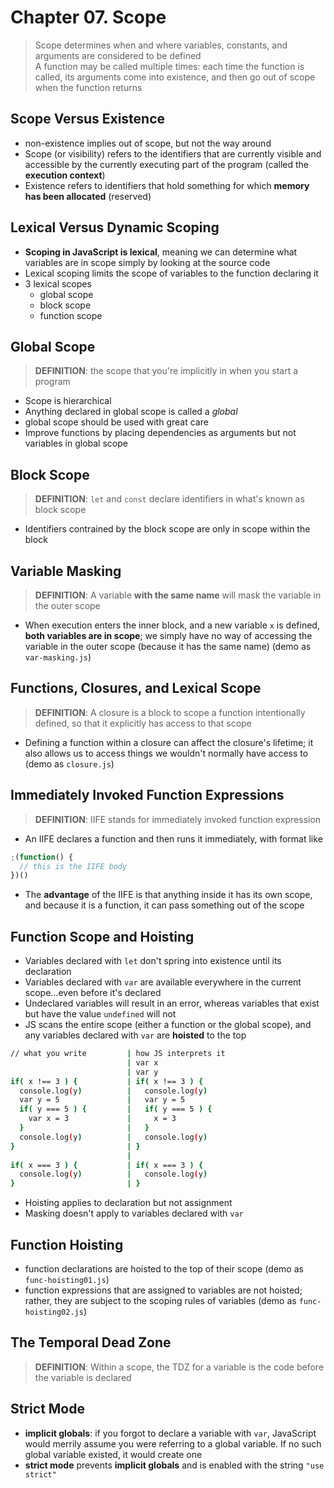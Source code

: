 # Chapter 07. Scope

> Scope determines when and where variables, constants, and arguments are considered to be defined  
>  A function may be called multiple times: each time the function is called, its arguments come into existence, and then go out of scope when the function returns

## Scope Versus Existence

- non-existence implies out of scope, but not the way around
- Scope (or visibility) refers to the identifiers that are currently visible and accessible by the currently executing part of the program (called the **execution context**)
- Existence refers to identifiers that hold something for which **memory has been allocated** (reserved)

## Lexical Versus Dynamic Scoping

- **Scoping in JavaScript is lexical**, meaning we can determine what variables are in scope simply by looking at the source code
- Lexical scoping limits the scope of variables to the function declaring it
- 3 lexical scopes
  - global scope
  - block scope
  - function scope

## Global Scope

> **DEFINITION**: the scope that you're implicitly in when you start a program

- Scope is hierarchical
- Anything declared in global scope is called a _global_
- global scope should be used with great care
- Improve functions by placing dependencies as arguments but not variables in global scope

## Block Scope

> **DEFINITION**: `let` and `const` declare identifiers in what's known as block scope

- Identifiers contrained by the block scope are only in scope within the block

## Variable Masking

> **DEFINITION**: A variable **with the same name** will mask the variable in the outer scope

- When execution enters the inner block, and a new variable `x` is defined, **both variables are in scope**; we simply have no way of accessing the variable in the outer scope (because it has the same name) (demo as `var-masking.js`)

## Functions, Closures, and Lexical Scope

> **DEFINITION**: A closure is a block to scope a function intentionally defined, so that it explicitly has access to that scope

- Defining a function within a closure can affect the closure's lifetime; it also allows us to access things we wouldn't normally have access to (demo as `closure.js`)

## Immediately Invoked Function Expressions

> **DEFINITION**: IIFE stands for immediately invoked function expression

- An IIFE declares a function and then runs it immediately, with format like

```javascript
;(function() {
  // this is the IIFE body
})()
```

- The **advantage** of the IIFE is that anything inside it has its own scope, and because it is a function, it can pass something out of the scope

## Function Scope and Hoisting

- Variables declared with `let` don't spring into existence until its declaration
- Variables declared with `var` are available everywhere in the current scope...even before it's declared
- Undeclared variables will result in an error, whereas variables that exist but have the value `undefined` will not
- JS scans the entire scope (either a function or the global scope), and any variables declared with `var` are **hoisted** to the top

```bash
// what you write         | how JS interprets it
                          | var x
                          | var y
if( x !== 3 ) {           | if( x !== 3 ) {
  console.log(y)          |   console.log(y)
  var y = 5               |   var y = 5
  if( y === 5 ) {         |   if( y === 5 ) {
    var x = 3             |     x = 3
  }                       |   }
  console.log(y)          |   console.log(y)
}                         | }
                          |
if( x === 3 ) {           | if( x === 3 ) {
  console.log(y)          |   console.log(y)
}                         | }
```

- Hoisting applies to declaration but not assignment
- Masking doesn't apply to variables declared with `var`

## Function Hoisting

- function declarations are hoisted to the top of their scope (demo as `func-hoisting01.js`)
- function expressions that are assigned to variables are not hoisted; rather, they are subject to the scoping rules of variables (demo as `func-hoisting02.js`)

## The Temporal Dead Zone

> **DEFINITION**: Within a scope, the TDZ for a variable is the code before the variable is declared

## Strict Mode

- **implicit globals**: if you forgot to declare a variable with `var`, JavaScript would merrily assume you were referring to a global variable. If no such global variable existed, it would create one
- **strict mode** prevents **implicit globals** and is enabled with the string `"use strict"`
